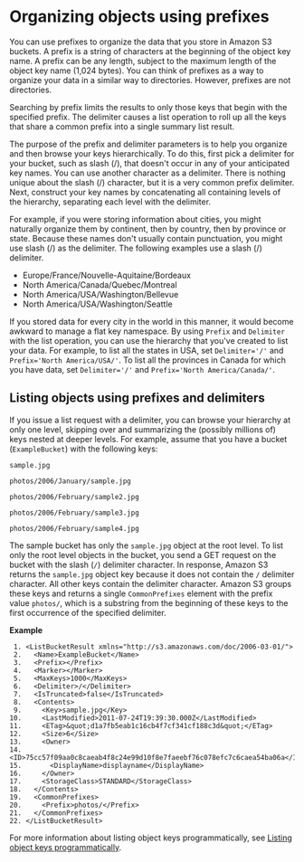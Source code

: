 # Organizing objects using prefixes<a name="using-prefixes"></a>

You can use prefixes to organize the data that you store in Amazon S3 buckets\. A prefix is a string of characters at the beginning of the object key name\. A prefix can be any length, subject to the maximum length of the object key name \(1,024 bytes\)\. You can think of prefixes as a way to organize your data in a similar way to directories\. However, prefixes are not directories\.

Searching by prefix limits the results to only those keys that begin with the specified prefix\. The delimiter causes a list operation to roll up all the keys that share a common prefix into a single summary list result\. 

The purpose of the prefix and delimiter parameters is to help you organize and then browse your keys hierarchically\. To do this, first pick a delimiter for your bucket, such as slash \(/\), that doesn't occur in any of your anticipated key names\. You can use another character as a delimiter\. There is nothing unique about the slash \(/\) character, but it is a very common prefix delimiter\. Next, construct your key names by concatenating all containing levels of the hierarchy, separating each level with the delimiter\. 

For example, if you were storing information about cities, you might naturally organize them by continent, then by country, then by province or state\. Because these names don't usually contain punctuation, you might use slash \(/\) as the delimiter\. The following examples use a slash \(/\) delimiter\.
+ Europe/France/Nouvelle\-Aquitaine/Bordeaux
+ North America/Canada/Quebec/Montreal
+ North America/USA/Washington/Bellevue
+ North America/USA/Washington/Seattle

If you stored data for every city in the world in this manner, it would become awkward to manage a flat key namespace\. By using `Prefix` and `Delimiter` with the list operation, you can use the hierarchy that you've created to list your data\. For example, to list all the states in USA, set `Delimiter='/'` and `Prefix='North America/USA/'`\. To list all the provinces in Canada for which you have data, set `Delimiter='/'` and `Prefix='North America/Canada/'`\.

## Listing objects using prefixes and delimiters<a name="prefixes-list-example"></a>

If you issue a list request with a delimiter, you can browse your hierarchy at only one level, skipping over and summarizing the \(possibly millions of\) keys nested at deeper levels\. For example, assume that you have a bucket \(`ExampleBucket`\) with the following keys:

`sample.jpg` 

`photos/2006/January/sample.jpg` 

`photos/2006/February/sample2.jpg` 

`photos/2006/February/sample3.jpg` 

`photos/2006/February/sample4.jpg` 

The sample bucket has only the `sample.jpg` object at the root level\. To list only the root level objects in the bucket, you send a GET request on the bucket with the slash \(`/`\) delimiter character\. In response, Amazon S3 returns the `sample.jpg` object key because it does not contain the `/` delimiter character\. All other keys contain the delimiter character\. Amazon S3 groups these keys and returns a single `CommonPrefixes` element with the prefix value `photos/`, which is a substring from the beginning of these keys to the first occurrence of the specified delimiter\.

**Example**  

```
 1. <ListBucketResult xmlns="http://s3.amazonaws.com/doc/2006-03-01/">
 2.   <Name>ExampleBucket</Name>
 3.   <Prefix></Prefix>
 4.   <Marker></Marker>
 5.   <MaxKeys>1000</MaxKeys>
 6.   <Delimiter>/</Delimiter>
 7.   <IsTruncated>false</IsTruncated>
 8.   <Contents>
 9.     <Key>sample.jpg</Key>
10.     <LastModified>2011-07-24T19:39:30.000Z</LastModified>
11.     <ETag>&quot;d1a7fb5eab1c16cb4f7cf341cf188c3d&quot;</ETag>
12.     <Size>6</Size>
13.     <Owner>
14.       <ID>75cc57f09aa0c8caeab4f8c24e99d10f8e7faeebf76c078efc7c6caea54ba06a</ID>
15.       <DisplayName>displayname</DisplayName>
16.     </Owner>
17.     <StorageClass>STANDARD</StorageClass>
18.   </Contents>
19.   <CommonPrefixes>
20.     <Prefix>photos/</Prefix>
21.   </CommonPrefixes>
22. </ListBucketResult>
```

For more information about listing object keys programmatically, see [Listing object keys programmatically](ListingKeysUsingAPIs.md)\.